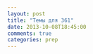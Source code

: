 ```yaml
---
layout: post
title: "Темы для 361"
date: 2013-10-08T18:45:00
comments: true
categories: prep 
---
```

